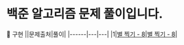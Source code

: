 # 백준 알고리즘 문제 풀이입니다.

🥴 구현
||문제출처|풀이|
|------|---|---|
|1|[별 찍기 - 8](https://www.acmicpc.net/problem/2445)|[별 찍기 - 8](https://github.com/1two13/Baekjoon-Algorithm/commit/0183c455f4593b3c22f74c8b1586a8ee1e176207#diff-6a1d37ddbebc7ca17c90dafb69b64dd1cd154d3d6a76987c052de6bc583bf3f7)|
